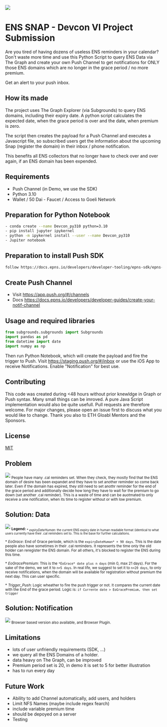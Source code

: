 ![](img/ENS_Snap_Cover.png?raw=true)

# ENS SNAP - Devcon VI Project Submission

Are you tired of having dozens of useless ENS reminders in your calendar? 
Don't waste more time and use this Python Script to query ENS Data via The Graph
and create your own Push Channel to get notifications for ONLY those ENS domains which 
are no longer in the grace period / no more premium.  

Get an alert to your push inbox.

## How its made
The project uses The Graph Explorer (via Subgrounds) to query ENS domains, including their expiry date. A python script calculates the expected date, when the grace period is over and the date, when premium is zero. 

The script then creates the payload for a Push Channel and executes a Javascript file, so subscribed users get the information about the upcoming Snap (register the domain) in their inbox / phone notification.

This benefits all ENS collectors that no longer have to check over and over again, if an ENS domain has been expended.


## Requirements

- Push Channel (in Demo, we use the SDK)
- Python 3.10
- Wallet / 50 Dai - Faucet / Access to Goeli Network


## Preparation for Python Notebook
```bash
- conda create --name Devcon_py310 python=3.10
- pip install jupyter ipykernel
- python -m ipykernel install --user --name Devcon_py310
- Jupiter notebook
```

## Preparation to install Push SDK
```bash
follow https://docs.epns.io/developers/developer-tooling/epns-sdk/epns-sdk-starter-kit
```

## Create Push Channel
* Visit https://app.push.org/#/channels
* Docs https://docs.epns.io/developers/developer-guides/create-your-notif-channel

## Usage and required libraries

```python
from subgrounds.subgrounds import Subgrounds
import pandas as pd
from datetime import date
import numpy as np
```

Then run Python Notebook, which will create the payload and fire the trigger to Push.
Visit https://staging.push.org/#/inbox or use the iOS App to receive Notifications. Enable "Notification" for best use.

## Contributing
This code was created during <48 hours without prior knewldge in Graph or Push syntax. Many small things can be imroved. A pure Java Script implementation would also be quite usefull. Pull requests are therefore welcome. For major changes, please open an issue first to discuss what you would like to change.
Thank you also to ETH Gloabl Mentors and the Sponsors.

## License
[MIT](https://choosealicense.com/licenses/mit/)

## Problem
![](img/Problem.png?raw=true)
<sub>People have many .cal reminders set. When they check, they mostly find that the ENS domain of desire has been expandet and they have to set another reminder so come back later. Even if the domain has expired, they still need to set anothr reminder for the end of the grace period and additionally decide how long they have to wait for the premium to go down (set another .cal reminder). This is a waste of time and can be auotmated to only receive a one notification, when its time to register without or with low premium.</sub>

## Solution: Data
![](img/TableDomains.png?raw=true)
<sub>
**Legend:**
<sub> * _expiryDateHuman_: the current ENS expiry date in human readable format (identical to what users currently have their .cal reminders set to. This is the base for further calculations. </sub>

<sub> * _EoGrace_: End of Grace periode, which is the ```expiryDateHuman* + 90 days```. This is the date people also have sometimes in their .cal reminders. It represents the time only the old holder can reregister the ENS domain. For all others, it's blocked to register the ENS during this time. </sub>

<sub> * _EoGracePremium_: This is the ```*EoGrace* date plus n days``` (min 0, max 21 days). For the sake of the demo, we set it to ```n=5 days```. In real life, we suggest to set it to ```n=20 days```, to only receive notifications, when the domain will be available for registration without premium the next day. This can user specific. </sub>

<sub> * _Trigger_Push_: Logic wheather to fire the push trigger or not. It compares the current date with the End of the grace period. Logic is: ```if Currente date > EoGracePremium, then set trigger```
</sub>

## Solution: Notification
![](img/Phone.PNG?raw=true)
<sub>Browser based version also available, and Browser Plugin.</sub>

## Limitations
- lots of user unfriendly requirements (SDK, ...)
- we query all the ENS Domains of a holder.
- data heavy on The Graph, can be improved
- Premium period set is 20, in demo it is set to 5 for better illustration
- has to run every day

## Future Work
- Ability to add Channel automatically, add users, and holders
- Limit NFS Names (maybe include regex fearch)
- include variable premium time
- should be depoyed on a server
- Testing
